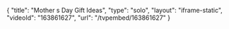 {
    "title": "Mother s Day Gift Ideas",
    "type": "solo",
    "layout": "iframe-static",
    "videoId": "163861627",
    "url": "\/tvpembed\/163861627"
}